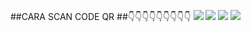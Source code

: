 ##CARA SCAN CODE QR
##👇👇👇👇👇👇👇👇👇
<img src="https://i.ibb.co/pXbSsP6/Screenshot-2021-07-12-14-31-49-174-com-whatsapp-2.png"/>
<img src="https://i.ibb.co/mH4pZLP/Screenshot-2021-07-12-14-31-53-661-com-whatsapp-2.png"/>
<img src="https://i.ibb.co/vs2rV9F/Screenshot-2021-07-12-14-32-03-556-com-whatsapp-2.png"/>
<img src="https://i.ibb.co/YPSXFvQ/Screenshot-2021-07-12-14-32-08-322-com-whatsapp.png"/>

